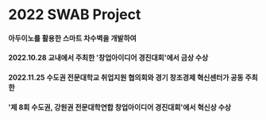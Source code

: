  # 2022 SWAB Project
 #### 아두이노를 활용한 스마트 차수벽을 개발하여
 #### 2022.10.28 교내에서 주최한 '창업아이디어 경진대회'에서 금상 수상
 #### 2022.11.25 수도권 전문대학교 취업지원 협의회와 경기 창조경제 혁신센터가 공동 주최한
 #### '제 8회 수도권, 강원권 전문대학연합 창업아이디어 경진대회'에서 혁신상 수상
